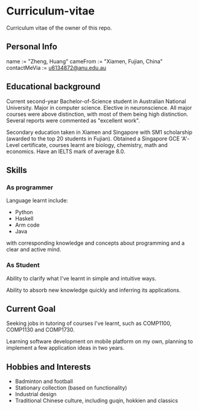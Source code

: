 # Curriculum-vitae
Curriculum vitae of the owner of this repo. 

## Personal Info
name := "Zheng, Huang"
cameFrom := "Xiamen, Fujian, China"
contactMeVia := <u6134872@anu.edu.au>

## Educational background
Current second-year Bachelor-of-Science student in Australian National University.
Major in computer science.
Elective in neuronscience.
All major courses were above distinction, with most of them being high distinction.
Several reports were commented as "excellent work".

Secondary education taken in Xiamen and Singapore with SM1 scholarship (awarded to the top 20 students in Fujian). 
Obtained a Singapore GCE 'A'-Level certificate, courses learnt are biology, chemistry, math and economics. 
Have an IELTS mark of average 8.0. 

## Skills
### As programmer
Language learnt include: 
- Python
- Haskell
- Arm code
- Java

with corresponding knowledge and concepts about programming 
and 
a clear and active mind.
### As Student
Ability to clarify what I've learnt in simple and intuitive ways.

Ability to absorb new knowledge quickly and inferring its applications. 

## Current Goal
Seeking jobs in tutoring of courses I've learnt, such as COMP1100, COMP1130 and COMP1730.

Learning software development on mobile platform on my own, planning to implement a few application ideas in two years.

## Hobbies and Interests
- Badminton and football
- Stationary collection (based on functionality)
- Industrial design
- Traditional Chinese culture, including guqin, hokkien and classics
